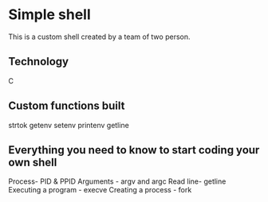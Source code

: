 # Simple shell
This is a custom shell created by a team of two person.

## Technology
C

## Custom functions built
strtok
getenv
setenv
printenv
getline

## Everything you need to know to start coding your own shell
Process- PID & PPID
Arguments - argv and argc
Read line- getline
Executing a program - execve
Creating a process - fork

